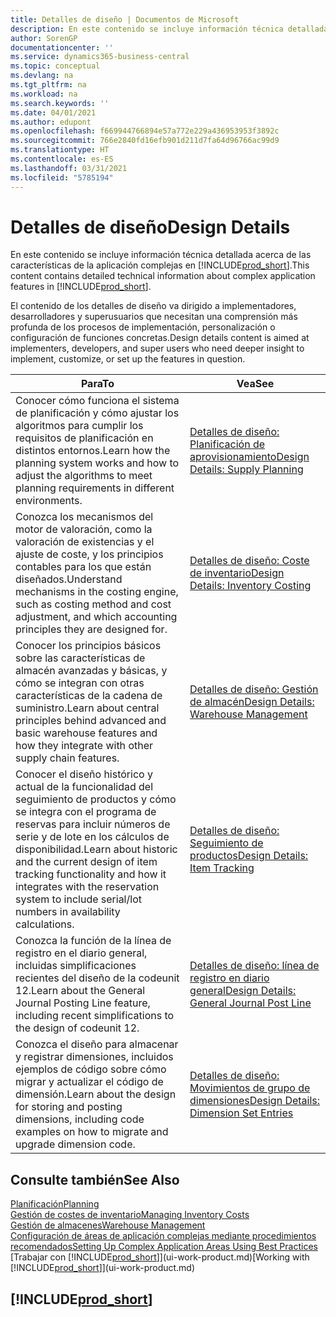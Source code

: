 ```yaml
---
title: Detalles de diseño | Documentos de Microsoft
description: En este contenido se incluye información técnica detallada acerca de las características de la aplicación complejas en Business Central
author: SorenGP
documentationcenter: ''
ms.service: dynamics365-business-central
ms.topic: conceptual
ms.devlang: na
ms.tgt_pltfrm: na
ms.workload: na
ms.search.keywords: ''
ms.date: 04/01/2021
ms.author: edupont
ms.openlocfilehash: f669944766894e57a772e229a436953953f3892c
ms.sourcegitcommit: 766e2840fd16efb901d211d7fa64d96766ac99d9
ms.translationtype: HT
ms.contentlocale: es-ES
ms.lasthandoff: 03/31/2021
ms.locfileid: "5785194"
---
```

# <a name="design-details"></a><span data-ttu-id="c6685-103">Detalles de diseño</span><span class="sxs-lookup"><span data-stu-id="c6685-103">Design Details</span></span>
<span data-ttu-id="c6685-104">En este contenido se incluye información técnica detallada acerca de las características de la aplicación complejas en [!INCLUDE[prod_short](includes/prod_short.md)].</span><span class="sxs-lookup"><span data-stu-id="c6685-104">This content contains detailed technical information about complex application features in [!INCLUDE[prod_short](includes/prod_short.md)].</span></span>  

 <span data-ttu-id="c6685-105">El contenido de los detalles de diseño va dirigido a implementadores, desarrolladores y superusuarios que necesitan una comprensión más profunda de los procesos de implementación, personalización o configuración de funciones concretas.</span><span class="sxs-lookup"><span data-stu-id="c6685-105">Design details content is aimed at implementers, developers, and super users who need deeper insight to implement, customize, or set up the features in question.</span></span>  

|<span data-ttu-id="c6685-106">**Para**</span><span class="sxs-lookup"><span data-stu-id="c6685-106">**To**</span></span>|<span data-ttu-id="c6685-107">**Vea**</span><span class="sxs-lookup"><span data-stu-id="c6685-107">**See**</span></span>|  
|------------|-------------|  
|<span data-ttu-id="c6685-108">Conocer cómo funciona el sistema de planificación y cómo ajustar los algoritmos para cumplir los requisitos de planificación en distintos entornos.</span><span class="sxs-lookup"><span data-stu-id="c6685-108">Learn how the planning system works and how to adjust the algorithms to meet planning requirements in different environments.</span></span>|[<span data-ttu-id="c6685-109">Detalles de diseño: Planificación de aprovisionamiento</span><span class="sxs-lookup"><span data-stu-id="c6685-109">Design Details: Supply Planning</span></span>](design-details-supply-planning.md)|  
|<span data-ttu-id="c6685-110">Conozca los mecanismos del motor de valoración, como la valoración de existencias y el ajuste de coste, y los principios contables para los que están diseñados.</span><span class="sxs-lookup"><span data-stu-id="c6685-110">Understand mechanisms in the costing engine, such as costing method and cost adjustment, and which accounting principles they are designed for.</span></span>|[<span data-ttu-id="c6685-111">Detalles de diseño: Coste de inventario</span><span class="sxs-lookup"><span data-stu-id="c6685-111">Design Details: Inventory Costing</span></span>](design-details-inventory-costing.md)|  
|<span data-ttu-id="c6685-112">Conocer los principios básicos sobre las características de almacén avanzadas y básicas, y cómo se integran con otras características de la cadena de suministro.</span><span class="sxs-lookup"><span data-stu-id="c6685-112">Learn about central principles behind advanced and basic warehouse features and how they integrate with other supply chain features.</span></span>|[<span data-ttu-id="c6685-113">Detalles de diseño: Gestión de almacén</span><span class="sxs-lookup"><span data-stu-id="c6685-113">Design Details: Warehouse Management</span></span>](design-details-warehouse-management.md)|  
|<span data-ttu-id="c6685-114">Conocer el diseño histórico y actual de la funcionalidad del seguimiento de productos y cómo se integra con el programa de reservas para incluir números de serie y de lote en los cálculos de disponibilidad.</span><span class="sxs-lookup"><span data-stu-id="c6685-114">Learn about historic and the current design of item tracking functionality and how it integrates with the reservation system to include serial/lot numbers in availability calculations.</span></span>|[<span data-ttu-id="c6685-115">Detalles de diseño: Seguimiento de productos</span><span class="sxs-lookup"><span data-stu-id="c6685-115">Design Details: Item Tracking</span></span>](design-details-item-tracking.md)|  
|<span data-ttu-id="c6685-116">Conozca la función de la línea de registro en el diario general, incluidas simplificaciones recientes del diseño de la codeunit 12.</span><span class="sxs-lookup"><span data-stu-id="c6685-116">Learn about the General Journal Posting Line feature, including recent simplifications to the design of codeunit 12.</span></span>|[<span data-ttu-id="c6685-117">Detalles de diseño: línea de registro en diario general</span><span class="sxs-lookup"><span data-stu-id="c6685-117">Design Details: General Journal Post Line</span></span>](design-details-general-journal-post-line.md)|
|<span data-ttu-id="c6685-118">Conozca el diseño para almacenar y registrar dimensiones, incluidos ejemplos de código sobre cómo migrar y actualizar el código de dimensión.</span><span class="sxs-lookup"><span data-stu-id="c6685-118">Learn about the design for storing and posting dimensions, including code examples on how to migrate and upgrade dimension code.</span></span>|[<span data-ttu-id="c6685-119">Detalles de diseño: Movimientos de grupo de dimensiones</span><span class="sxs-lookup"><span data-stu-id="c6685-119">Design Details: Dimension Set Entries</span></span>](design-details-dimension-set-entries-overview.md)|

## <a name="see-also"></a><span data-ttu-id="c6685-120">Consulte también</span><span class="sxs-lookup"><span data-stu-id="c6685-120">See Also</span></span>

[<span data-ttu-id="c6685-121">Planificación</span><span class="sxs-lookup"><span data-stu-id="c6685-121">Planning</span></span>](production-planning.md)  
[<span data-ttu-id="c6685-122">Gestión de costes de inventario</span><span class="sxs-lookup"><span data-stu-id="c6685-122">Managing Inventory Costs</span></span>](finance-manage-inventory-costs.md)  
[<span data-ttu-id="c6685-123">Gestión de almacenes</span><span class="sxs-lookup"><span data-stu-id="c6685-123">Warehouse Management</span></span>](warehouse-manage-warehouse.md)  
[<span data-ttu-id="c6685-124">Configuración de áreas de aplicación complejas mediante procedimientos recomendados</span><span class="sxs-lookup"><span data-stu-id="c6685-124">Setting Up Complex Application Areas Using Best Practices</span></span>](set-up-complex-application-areas-using-best-practices.md)  
<span data-ttu-id="c6685-125">[Trabajar con [!INCLUDE[prod_short](includes/prod_short.md)]](ui-work-product.md)</span><span class="sxs-lookup"><span data-stu-id="c6685-125">[Working with [!INCLUDE[prod_short](includes/prod_short.md)]](ui-work-product.md)</span></span>  

## [!INCLUDE[prod_short](includes/free_trial_md.md)]  
